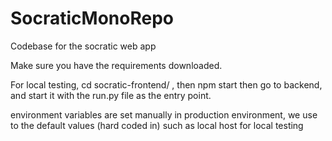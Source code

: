 # SocraticMonoRepo
Codebase for the socratic web app

Make sure you have the requirements downloaded. 

For local testing, cd socratic-frontend/ , then npm start
then go to backend, and start it with the run.py file as the entry point. 

environment variables are set manually in production environment,
we use to the default values (hard coded in) such as local host for local testing


